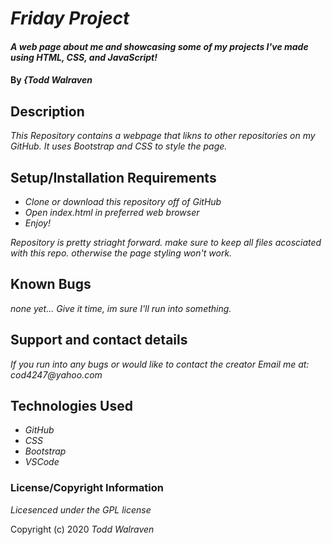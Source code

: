 # _Friday Project_

#### _A web page about me and showcasing some of my projects I've made using HTML, CSS, and JavaScript!_

#### By _**{Todd Walraven**_

## Description

_This Repository contains a webpage that likns to other repositories on my GitHub. It uses Bootstrap and CSS to style the page._

## Setup/Installation Requirements

* _Clone or download this repository off of GitHub_
* _Open index.html in preferred web browser_
* _Enjoy!_


_Repository is pretty striaght forward. make sure to keep all files acosciated with this repo. otherwise the page styling won't work._

## Known Bugs

_none yet... Give it time, im sure I'll run into something._

## Support and contact details

_If you run into any bugs or would like to contact the creator Email me at: cod4247@yahoo.com_

## Technologies Used

* _GitHub_
* _CSS_
* _Bootstrap_
* _VSCode_

### License/Copyright Information

*Licesenced under the GPL license*

Copyright (c) 2020 _Todd Walraven_